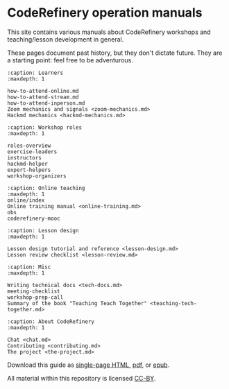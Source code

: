 # CodeRefinery operation manuals

This site contains various manuals about CodeRefinery workshops and
teaching/lesson development in general.

These pages document past history, but they don't dictate future.
They are a starting point: feel free to be adventurous.


```{toctree}
:caption: Learners
:maxdepth: 1

how-to-attend-online.md
how-to-attend-stream.md
how-to-attend-inperson.md
Zoom mechanics and signals <zoom-mechanics.md>
Hackmd mechanics <hackmd-mechanics.md>
```

```{toctree}
:caption: Workshop roles
:maxdepth: 1

roles-overview
exercise-leaders
instructors
hackmd-helper
expert-helpers
workshop-organizers
```

```{toctree}
:caption: Online teaching
:maxdepth: 1
online/index
Online training manual <online-training.md>
obs
coderefinery-mooc
```

```{toctree}
:caption: Lesson design
:maxdepth: 1

Lesson design tutorial and reference <lesson-design.md>
Lesson review checklist <lesson-review.md>
```

```{toctree}
:caption: Misc
:maxdepth: 1

Writing technical docs <tech-docs.md>
meeting-checklist
workshop-prep-call
Summary of the book "Teaching Teach Together" <teaching-tech-together.md>

```

```{toctree}
:caption: About CodeRefinery
:maxdepth: 1

Chat <chat.md>
Contributing <contributing.md>
The project <the-project.md>
```

Download this guide as [single-page HTML](https://coderefinery.github.io/manuals/_builds/singlehtml/),
[pdf](https://coderefinery.github.io/manuals/_builds/CodeRefineryManuals.pdf), or
[epub](https://coderefinery.github.io/manuals/_builds/CodeRefineryManuals.epub).

All material within this repository is licensed [CC-BY](LICENSE.md).
